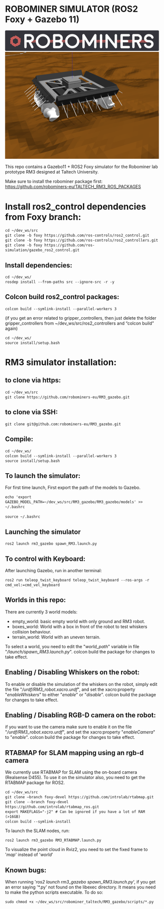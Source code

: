 # ROBOMINER SIMULATOR (ROS2 Foxy + Gazebo 11)


![Gazebo simulator](/docs/logo_rm_horiz.png?raw=true "Title")
![Gazebo simulator](/docs/gazebo_screenshot_whiskers.png?raw=true "Title")

This repo contains a Gazebo11 + ROS2 Foxy simulator for the Robominer lab prototype RM3 designed at Taltech University.

Make sure to install the robominer package first:
https://github.com/robominers-eu/TALTECH_RM3_ROS_PACKAGES

# Install ros2_control dependencies from Foxy branch:

```
cd ~/dev_ws/src
git clone -b foxy https://github.com/ros-controls/ros2_control.git
git clone -b foxy https://github.com/ros-controls/ros2_controllers.git
git clone -b foxy https://github.com/ros-simulation/gazebo_ros2_control.git
```

## Install dependencies:
```
cd ~/dev_ws/
rosdep install --from-paths src --ignore-src -r -y
```

## Colcon build ros2_control packages:
```
colcon build --symlink-install --parallel-workers 3
```

(if you get an error related to gripper_controllers, then just delete the folder gripper_controllers from ~/dev_ws/src/ros2_controllers and “colcon build” again)

```
cd ~/dev_ws/
source install/setup.bash
```

# RM3 simulator installation:

## to clone via https:
```
cd ~/dev_ws/src
git clone https://github.com/robominers-eu/RM3_gazebo.git
```

## to clone via SSH:
```
git clone git@github.com:robominers-eu/RM3_gazebo.git
```

## Compile:

```
cd ~/dev_ws/
colcon build --symlink-install --parallel-workers 3
source install/setup.bash
```

## To launch the simulator:

For first time launch, First export the path of the models to Gazebo.

```
echo 'export GAZEBO_MODEL_PATH=~/dev_ws/src/RM3_gazebo/RM3_gazebo/models' >> ~/.bashrc

source ~/.bashrc
```
## Launching the simulator
```
ros2 launch rm3_gazebo spawn_RM3.launch.py
```

## To control with Keyboard:

After launching Gazebo, run in another terminal:

```
ros2 run teleop_twist_keyboard teleop_twist_keyboard --ros-args -r cmd_vel:=cmd_vel_keyboard
```

## Worlds in this repo:
There are currently 3 world models:
  * empty_world: basic empty world with only ground and RM3 robot.
  * boxes_world: World with a box in front of the robot to test whiskers collision behaviour.
  * terrain_world: World with an uneven terrain.

To select a world, you need to edit the "_world_path_" variable in file "_/launch/spawn_RM3.launch.py_". colcon build the package for changes to take effect.

## Enabling / Disabling Whiskers on the robot:
To enable or disable the simulation of the whiskers on the robot, simply edit the file "_/urdf/RM3_robot.xacro.urdf_", and set the xacro:property "_enableWhiskers_" to either "_enable_" or "_disable_". colcon build the package for changes to take effect.

## Enabling / Disabling RGB-D camera on the robot:
if you want to use the camera make sure to enable it on the file "_/urdf/RM3_robot.xacro.urdf_", and set the xacro:property "_enableCamera_" to "_enable_". colcon build the package for changes to take effect.

## RTABMAP for SLAM mapping using an rgb-d camera
We currently use RTABMAP for SLAM using the on-board camera (Realsense D455). To use it on the simulator also, you need to get the RTABMAP package for ROS2.

```
cd ~/dev_ws/src
git clone –branch foxy-devel https://github.com/introlab/rtabmap.git
git clone --branch foxy-devel https://github.com/introlab/rtabmap_ros.git
export MAKEFLAGS="-j2" # Can be ignored if you have a lot of RAM (>16GB)
colcon build --symlink-install
```
To launch the SLAM nodes, run:

```
ros2 launch rm3_gazebo RM3_RTABMAP.launch.py
```
To visualize the point cloud in Rviz2, you need to set the fixed frame to '_map_' instead of '_world_'


## Known bugs:
When running '_ros2 launch rm3_gazebo spawn_RM3.launch.py_', if you get an error saying '*.py' not found on the libexec directory. It means you need to make the python scripts executable. To do so:
```
sudo chmod +x ~/dev_ws/src/robominer_taltech/RM3_gazebo/scripts/*.py
```

